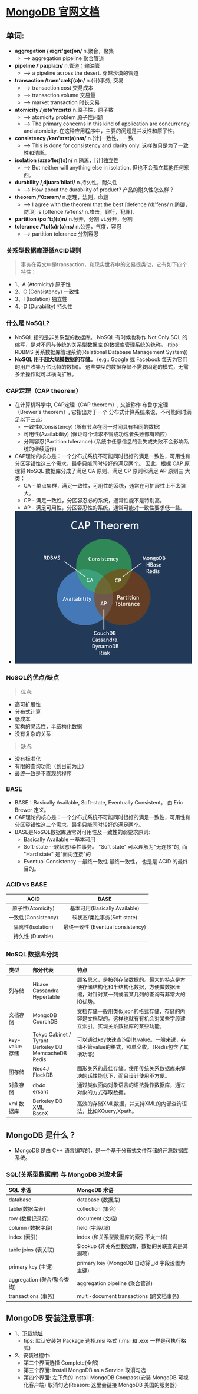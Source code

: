 # [MongoDB 官网文档](http://www.mongodb.org.cn/tutorial/)

## 单词:
- **aggregation /ˌæɡrɪ'ɡeɪʃən/** n.聚合，聚集
    + --> aggregation pipeline 聚合管道
- **pipeline /'paɪplaɪn/** n.管道；输油管
    + --> a pipeline across the desert. 穿越沙漠的管道
- **transaction /træn'zækʃ(ə)n/** n.(计)事务; 交易
    + --> transaction cost 交易成本
    + --> transaction volume 交易量
    + --> market transaction 时长交易
- **atomicity /ˌætə'mɪsɪtɪ/** n.原子性，原子数
    + --> atomicity problem 原子性问题
    + --> The primary concerns in this kind of application are concurrency and atomicity.
    在这种应用程序中，主要的问题是并发性和原子性。
- **consistency /kən'sɪst(ə)nsɪ/** n.[计]一致性， 一致
    + --> This is done for consistency and clarity only. 这样做只是为了一致性和清晰。
- **isolation /aɪsə'leɪʃ(ə)n/** n.隔离，[计]独立性
    + --> But neither will anything else in isolation. 但也不会孤立其他任何东西。
- **durability /ˌdjuərə'biləti/** n.持久性，耐久性
    + --> How about the durability of product? 产品的耐久性怎么样？
- **theorem /'θɪərəm/** n.定理，法则，命题
    + --> I agree with the theorem that the best [defence /dɪ'fens/ n.防御，防卫] is [offence /ə'fens/ n.攻击，罪行，犯罪].
- **partition /pɑː'tɪʃ(ə)n/** n.分开，分割  vt.分开，分割
- **tolerance /'tɒl(ə)r(ə)ns/** n.公差，气度，容忍
    + --> partition tolerance 分割容忍


### 关系型数据库遵循ACID规则
> 事务在英文中是transaction，和现实世界中的交易很类似，它有如下四个特性：
- 1、A (Atomicity) 原子性
- 2、C (Consistency) 一致性
- 3、I (Isolation) 独立性
- 4、D (Durability) 持久性


### 什么是 NoSQL?
- NoSQL 指的是非关系型的数据库。 NoSQL 有时候也称作 Not Only SQL 的缩写，是对不同与传统的关系型数据库
  的数据库管理系统的统称。 (tips: RDBMS 关系数据库管理系统(Relational Database Management System))
- **NoSQL 用于超大规模数据的存储。** (e.g.: Google 或 Facebook 每天为它们的用户收集万亿比特的数据)。
  这些类型的数据存储不需要固定的模式，无需多余操作就可以横向扩展。

### CAP定理（CAP theorem）
- 在计算机科学中, CAP定理（CAP theorem）, 又被称作 布鲁尔定理（Brewer's theorem）, 它指出对于一个
  分布式计算系统来说，不可能同时满足以下三点:
    + 一致性(Consistency) (所有节点在同一时间具有相同的数据)
    + 可用性(Availability) (保证每个请求不管成功或者失败都有响应)
    + 分隔容忍(Partition tolerance) (系统中任意信息的丢失或失败不会影响系统的继续运作)
- CAP理论的核心是：一个分布式系统不可能同时很好的满足一致性，可用性和分区容错性这三个需求，最多只能同时较好的满足两个。
  因此，根据 CAP 原理将 NoSQL 数据库分成了满足 CA 原则、满足 CP 原则和满足 AP 原则三 大类：
    + CA - 单点集群，满足一致性，可用性的系统，通常在可扩展性上不太强大。
    + CP - 满足一致性，分区容忍必的系统，通常性能不是特别高。
    + AP - 满足可用性，分区容忍性的系统，通常可能对一致性要求低一些。
- ![关系图](./cap-theoram-image.png)

### NoSQL的优点/缺点
> 优点:
- 高可扩展性
- 分布式计算
- 低成本
- 架构的灵活性，半结构化数据
- 没有复杂的关系

> 缺点:
- 没有标准化
- 有限的查询功能（到目前为止）
- 最终一致是不直观的程序

### BASE
- BASE：Basically Available, Soft-state, Eventually Consistent。 由 Eric Brewer 定义。
- CAP理论的核心是：一个分布式系统不可能同时很好的满足一致性，可用性和分区容错性这三个需求，最多只能同时较好的满足两个。
- BASE是NoSQL数据库通常对可用性及一致性的弱要求原则:
    + Basically Available --基本可用
    + Soft-state --软状态/柔性事务。 "Soft state" 可以理解为"无连接"的, 而 "Hard state" 是"面向连接"的
    + Eventual Consistency --最终一致性 最终一致性， 也是是 ACID 的最终目的。

### ACID vs BASE
|ACID|BASE|
|:---:|:---:|
|原子性(Atomicity)	|基本可用(Basically Available)|
|一致性(Consistency)	|软状态/柔性事务(Soft state)|
|隔离性(Isolation)|	最终一致性 (Eventual consistency)|
|持久性 (Durable)|	|

### NoSQL 数据库分类
|类型|部分代表|特点|
|:---|:---|:---|
|列存储| Hbase <br> Cassandra <br> Hypertable |顾名思义，是按列存储数据的。最大的特点是方便存储结构化和半结构化数据，方便做数据压缩，对针对某一列或者某几列的查询有非常大的IO优势。|
|文档存储|MongoDB <br/> CourchDB| 文档存储一般用类似json的格式存储，存储的内容是文档型的。这样也就有有机会对某些字段建立索引，实现关系数据库的某些功能。 |
|key-value 存储|Tokyo Cabinet / Tyrant <br/> Berkeley DB <br/> MemcacheDB <br/> Redis|可以通过key快速查询到其value。一般来说，存储不管value的格式，照单全收。（Redis包含了其他功能）|
|图存储|Neo4J <br/> FlockDB|图形关系的最佳存储。使用传统关系数据库来解决的话性能低下，而且设计使用不方便。 |
|对象存储|db4o <br/> ersant|通过类似面向对象语言的语法操作数据库，通过对象的方式存取数据。|
|xml 数据库|Berkeley DB XML <br/> BaseX|高效的存储XML数据，并支持XML的内部查询语法，比如XQuery,Xpath。|


## MongoDB 是什么？
- MongoDB 是由 C++ 语言编写的，是一个基于分布式文件存储的开源数据库系统。


### SQL(关系型数据库) 与 MongoDB 对应术语
| SQL 术语 |  MongoDB 术语|
|:------|:------|
| database |database (数据库) |
| table(数据库表) | collection (集合) |
| row (数据记录行) | document (文档) |
| column (数据字段) | field (字段/域) |
| index (索引) | index (和关系型数据库的索引不太一样) |
|table joins (表关联) | $lookup (非关系型数据库，数据的关联查询是其弱项)|
|primary key (主键) | primary key (MongoDB 自动将 _id 字段设置为主键)|
|aggregation (聚合/聚合查询) | aggregation pipeline (聚合管道) |
|transactions (事务) | multi-document transactions (跨文档事务) |


## MongoDB 安装注意事项:
- 1、[下载地址](https://www.mongodb.com/download-center/community)
    + tips: 默认安装包 Package 选择.msi 格式 (.msi 和 .exe 一样是可执行格式)
- 2、安装过程中:
    + 第二个界面选择 Complete(全部)
    + 第三个界面: Install MongoDB as a Service 取消勾选
    + 第四个界面: 左下角的 Install MongoDB Compass(安装 MongoDB 可视化客户端) 取消勾选(Reason: 这里会链接 MongoDB 美国的服务器)
